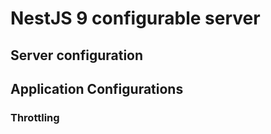 # NestJS 9 configurable server

## Server configuration

## Application Configurations

### Throttling 